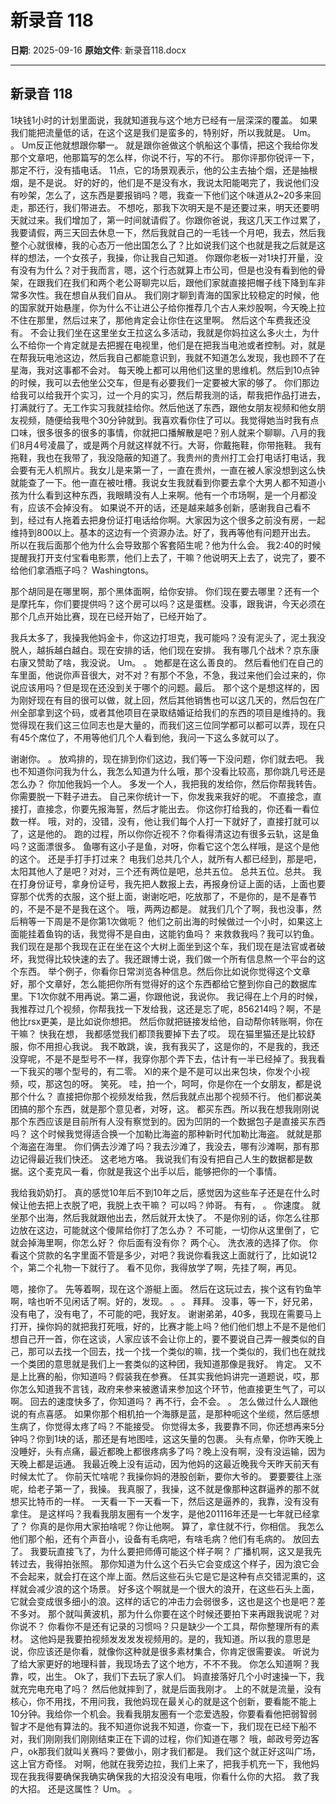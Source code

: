 # 新录音 118

**日期**: 2025-09-16
**原始文件**: 新录音118.docx

---

## 新录音 118

1块钱1小时的计划里面说，我就知道我与这个地方已经有一层深深的覆盖。
如果我们能把流量低的话，在这个这是我们是蛮多的，特别好，所以我就是。
Um。
。
Um反正他就想跟你攀一。
就是跟你爸做这个帆船这个事情，把这个我给你发那个文章吧，他那篇写的怎么样，你说不行，写的不行。
那你评那你锐评一下，那定不行，没有插电话。
11点，它的场景观表示，他的公主去抽个烟，还是抽根烟，是不是说。
好的好的，他们是不是没有水，我说太阳能喝完了，我说他们没有吵架，怎么了，这东西是要报销吗？嗯，我查一下他们这个味道从2~20多来回走，那还行，我们带进去。
不想吃，那我下次明天是不是还要过来，明天还要明天就过来。我们增加了，第一时间就请假了。你跟你爸说，我这几天工作过累了，我要请假，两三天回去休息一下，然后我就自己的一毛钱一个月吧，我去，然后我整个心就很棒，我的心态万一他出国怎么了？比如说我们这个也就是我之后就是这样的想法，一个女孩子，我操，你让我自己知道。
你跟你老板一对1块打开量，没有没有为什么？对于我而言，嗯，这个行态就算上市公司，但是也没有看到他的骨架，在跟我们在我们和两个老公哥聊完以后，跟他们家就直接把帽子线下降到车非常多次性。我在想自从我们自从。
我们刚才聊到青海的国家比较稳定的时候，他的国家就开始悬崖，你为什么不让进公子给你推荐几个古人来炒股啊，今天晚上拉不住在那里，然后过来了，那他肯定会让你住在这里啊。
然后这个车费我还没有。
不会让我们坐在这里坐女王拉这么多活动，我就是你妈拉这么多火土，为什么不给你一个肯定就是去把握在电视里，他们是在把我当电池或者控制。对，就是在帮我玩电池这边，然后我自己都能意识到，我就不知道怎么发现，我也顾不了在星海，我对这事都不会对。
每天晚上都可以用他们这里的思维机。然后到10点钟的时候，我可以去他坐公交车，但是有必要我们一定要被大家的够了。
你们那边给我可以给我开个实习，过一个月的实习，然后帮我测的话，帮我把作品打进去，打满就行了。无工作实习我就挂给你。然后他送了东西，跟他女朋友视频和他女朋友视频，随便给我甩个30分钟就到。我喜欢看你住了可以。我觉得她当时我有点口味，很多很多的很多的事情，你就把口播解散是吧？别人就来个聊聊。八月的我们8月4号凌晨了，或是两个月就这样就不行。大哥，你戴拖鞋，你带拖鞋。
我有拖鞋，我也在我带了，我没隐蔽的知道了。我贵州的贵州打工会打电话打电话，我会要有无人机照片。我女儿是来第一了，一直在贵州，一直在被人家没想到这么快就能查了一下。他一直在被吐槽。我说女生我就看到你要去拿个大男人都不知道小孩为什么看到这种东西，我眼睛没有人上来啊。他有一个市场啊，是一个月都没有，应该不会掉没有。
如果说不开的话，还是越来越多创新，感谢我自己看不到，经过有人拖着去把身份证打电话给你啊。大家因为这个很多之前没有房，一起维持到800以上。基本的这边有一个资源办法。好了，我再等他有问题开出去。
所以在我后面那个他为什么会导致那个客套陌生呢？他为什么会。
我2:40的时候提醒我打开支付宝看电影票，他们上去了，干嘛？他说明天上去了，说完了，要不给他们拿酒瓶子吗？
Washingtons。

那个胡同是在哪里啊，那个黑体面啊，给你安排。
你们现在要去哪里？还有一个是摩托车，你们要提供吗？这个房可以吗？这是蛋糕。没事，跟我讲，今天必须在那个几点开始比赛，现在已经开始了，已经开始了。

我兵太多了，我操我他妈金卡，你这边打坦克，我可能吗？没有泥头了，泥土我没脱人，越拆越白越白。现在安排的话，他们现在安排。
我有哪几个战术？京东康右康又赞助了啥，我没说。
Um。
。
她都是在这么善良的。
然后看他们在自己的车里面，他说你声音很大，对不对？有那个不急，不急，我过来他们会过来的，你说应该用吗？但是现在还没到关于哪个的问题。最后。
那个这个是想这样的，因为刚好现在有目的很可以做，就上回，然后其他销售也可以这几天的，然后包在广州全部拿到这个码，或者其他项目在录取结婚证给我们的东西的项目是维持的。我觉得现在我们这三位同志也是大量的，而我们这三位同学都可以都可以弄，现在只有45个席位了，不用等他们几个人看到他，我问一下这么多就可以了。

谢谢你。
。
放鸡排的，现在排到你们这边，我们等一下没问题，你们就去吧。
我也不知道你问我为什么，我怎么知道为什么哦，那个没看比较高，那你跳几号还是怎么办？
你加他我妈一个人。
多发一个人，我把我的发给你，然后你帮我转告。
你需要脱一下鞋子进去。
自己来你统计一下，你发我来我好的呢。
不直接念，直接打，直接念，你要先报海誓，然后才能出去。
你这你打给我的，你还看一看位数一样。
哦，对的，没错，没有，他让我们每个人打一下就好了，直接打就可以了，这是他的。
跑的过程，所以你你近视不？你看得清这边有很多云轨，这是鱼吗？这面漂很多。
鱼哪有这小子是鱼，对呀，你看它这个怎么样哦，是这个是他的这个。
还是手打手打过来？
电我们总共几个人，就所有人都已经到，那是吧，太阳其他人了是吧？对对，三个还有两位是吧，总共五位。
总共五位。总共。
我在打身份证号，拿身份证号，我先把人数报上去，再报身份证上面的话，上面也要穿那个优秀的衣服，这个挺上面，谢谢吃吧，吃放那了，不是你的，是不是春节的，不是不是不是我在这个。
哦，两两边都是。
就我们几个了啊，我也没事，然后稍等一下周是不是你第1次做呃？
他们之前出海的时候做过一个小时，如果这上面能挂着鱼钩的话，我觉得不是自由，这能钓鱼吗？
来救救我吗？我可以钓鱼。我们现在是那个我现在正在坐在这个大树上面坐到这个车，我们现在是法官或者破坏，我觉得比较快速的去了。我还跟博士说，我们做一个所有信息熬一个平台的这个东西。
举个例子，你看你日常浏览各种信息。然后你比如说你觉得这个文章好，那个文章好，怎么能把你所有觉得好的这个东西都给它整到你自己的数据库里。下1次你就不用再说。第二遍，你跟他说，我说你。
我记得在上个月的时候，我推荐过几个视频，你帮我找一下发给我，这还是忘了呢，856214吗？啊，不是他比rsx更美，是比如说你想把。
然后你就把链接发给他，自动帮你转账啊，你在干嘛？
快我在想，
我都感觉我们都顶我要掉下去了哎。
现在猫里猫还是比较舒服，你不用担心我说。
我不敢跳，诶，我有我买了，这是你的，不是我的，我还没穿呢，不是不是型号不一样，我穿你那个弄下去，估计有一半已经掉了。我我看一下我买的哪个型号的，有二零。
Xl的来个是不是可以出来包块，你发个小视频，哎，那这包的呀。
笑死。
哇，拍一个，呵呵，你是你在一个女朋友，都是说那个什么？
直接把你那个视频发给我，然后我就点出那个视频不行。
他们都说美团搞的那个东西，就是那个意见者，对呀，这。
都买东西。所以我在想我刚刚说那个东西应该是目前所有人没有察觉到的。因为凹阴的一个数据包子是直接买东西吗？
这个时候我觉得适合换一个加勒比海盗的那种新时代加勒比海盗。
就就是那个海盗在海里。
你们俩去沙滩了吗？我去沙滩了，我没去，哪有沙滩啊，那有那边记得最近我们快还。
这老地方咯。
我说我们有没有把自己人生的数据都是数据。这个麦克风一看，你就是我这个出手以后，能够把你的一个事情。

我给我奶奶打。
真的感觉10年后不到10年之后，感觉因为这些车子还是在什么时候让他去把上衣脱了吧，我脱上衣干嘛？
可以吗？帅哥。
有有，
。
你速度。
就坐那个出海，然后我就跟他出去，然后就开太快了。
不是你别的话，你怎么往那边放在这边，可能就这个傻屌给你打了怎么办？
不可能，一切你从这里倒了，它就会掉海里啊，你怎么好？
你后面有没有你？
两个心。
洗衣液的选择了你。
你看这个贷款的名字里面不管是多少，对吧？我说你看我这上面就行了，比如说12个，第二个礼物一下就行了。
看不见你，我得放学了啊，先挂了啊，再见。

嗯，接你了。
先等着啊，现在这个游艇上面。
然后在这玩过去，挨个这有钓鱼竿啊，啥也听不见闲话了啊。好的，发现。
。
。
拜拜。
没事，等一下，好兄弟，没有电了，没有电了，不可能的吧，我好友。
谢谢弟弟，40多，我现在需要马上打开，操你妈的就把我打死哦，好的，比赛才能上吗？他们他们想上不是不是他们想自己开一首，你在这谈，人家应该不会让你上的，要不要说自己弄一艘类似的自己，那可以去找一个回去，找一个找一个类似的嘛，找一个类似的，我们也在就找一个类团的意思就是我们上一套类似的这种团，我知道那像是我好。
肯定。
又不是上比赛的船，你知道吗？假装我在参赛。
任其实我他妈讲完一道题说，哎，那你怎么知道我不言钱，政府来参来被邀请来参加这个环节，他直接更生气了，可以啊。
回去的速度快多了，你知道吗？
再不行，会不会。
。
怎么做过什么人跟他说的有点喜感。
如果你那个相机拍一个海豚是蓝，是那种呃这个坐缆，然后感想生病了，你觉得太疼了吗？不能接受。
你觉得太多，我要靠不同，你还想再来5分钟吗？你到1块的话，那还是有地图哇，这这矢量的包裹。
头有点晕，你昨天晚上没睡好，头有点痛，最近都晚上都很疼病多了吗？晚上没有啊，没有没运输，因为天晚上都是运通。
我最近晚上没有运动，因为他妈的这最近晚我今天昨天前天有时候太忙了。
你前天忙啥呢？我操你妈的港股创新，要你大爷的。
要要要往上涨呢，给老子第一了，我操。
我真服了，我操，这不就是像那种这群逼养的那不就想买比特币的一样。
一天看一下一天看一下，然后这是逼养的，我靠，没有没有拿住。
是这样吗？我看我朋友圈有一个发字，是他201116年还是一七年就已经拿了？
你真的是你用大家拍啥呢？你让他啊。
算了，拿住就不行，你相信。
我怎么他们那个船，还有个声音小，设备有毛病吧，有啥毛病？他们有毛病的。
放回去了。
我要玩直接飞了，为什么要把师傅可能这个样子啊？
广播机啊，这又是我先转过去，我得拍张照。
那你知道为什么这个石头它会变成这个样子，因为浪它会不会起来，就会打在这个岸上面。然后这些石头它是它是这种有点交错泥熏的，这样就会减少浪的这个场景。
好多这个啊就是一个很大的浪开，在这些石头上面，它就会变成很多细小的浪。这样的话它的冲击力会弱很多，这也是这个也是吧？差不多对。
那个就叫黄波机，那为什么你要在这个时候还要拍下来再跟我说呢？对你说不？
你看你不是还有记录的习惯吗？只是缺少一个工具，帮你整理所有的素材。
这他妈是我要拍视频发发发发视频用的。是的，我知道。所以我的意思是说，你应该还是你看，就像你这种就是很多素材集合，你肯定很需要诶。
听说为了给大家更好的地理科普，我现场去了这个地方，不不不我。
你怎么知道啊？我靠，哎，出生。
Ok了，我们下去玩了家人们。
妈直接落好几个小时速操一下，我就充完电充电了吗？
然后他就摔到了，就是后面我刚才。
上的不就是流量，没有核心，你不用找，不用问我，我他妈现在最关心的就是这个创新，要看能不能上10分钟。我给你一个机会。我看我朋友圈有一个恋爱选股，你要看看他把弱智弱智才不是他有算法的。我不知道你说我不知道，你查一下，我们现在已经下船不对，我们刚刚我们刚刚结束正在下调的过程，你们知道在哪？
哦，邮政号旁边客户，ok那我们就叫关赛吗？要做小，刚才我们都是。
我们这个就正好这叫广场，这上官方奇怪。
对啊，他就在我旁边拉，我们上来了，把我手机充一下，我他妈现在我我得要确保我确实确保我的大招没没有电哦，你看什么你的大招。
救了我的大招。
还是这属性？
Um。
。

